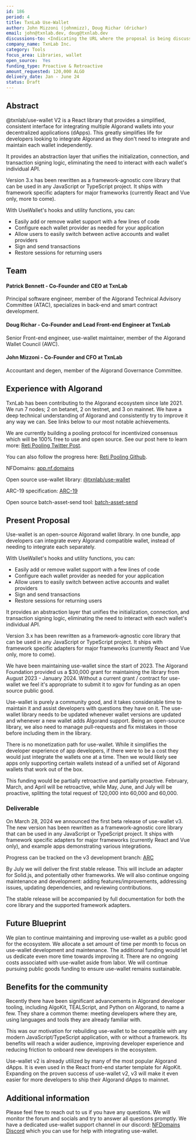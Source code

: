 ```yaml
---
id: 186
period: 4
title: TxnLab Use-Wallet
author: John Mizzoni (johnmizz), Doug Richar (drichar)
email: john@txnlab.dev, doug@txnlab.dev
discussions-to: <Indicating the URL where the proposal is being discussed>
company_name: TxnLab Inc.
category: Tools
focus_area: Libraries, wallet
open_source:  Yes
funding_type: Proactive & Retroactive
amount_requested: 120,000 ALGO
delivery_date: Jan - June 24
status: Draft
---
```


## Abstract
@txnlab/use-wallet V2 is a React library that provides a simplified, consistent interface for integrating multiple Algorand wallets into your decentralized applications (dApps). This greatly simplifies life for developers looking to integrate Algorand as they don't need to integrate and maintain each wallet independently.


It provides an abstraction layer that unifies the initialization, connection, and transaction signing logic, eliminating the need to interact with each wallet's individual API.


 Version 3.x has been rewritten as a framework-agnostic core library that can be used in any JavaScript or TypeScript project. It ships with framework specific adapters for major frameworks (currently React and Vue only, more to come).


With UseWallet's hooks and utility functions, you can:


- Easily add or remove wallet support with a few lines of code
- Configure each wallet provider as needed for your application
- Allow users to easily switch between active accounts and wallet providers
- Sign and send transactions
- Restore sessions for returning users


## Team
#### Patrick Bennett - Co-Founder and CEO at TxnLab


Principal software engineer, member of the Algorand Technical Advisory Committee (ATAC), specializes in back-end and smart contract development.


#### Doug Richar - Co-Founder and Lead Front-end Engineer at TxnLab


Senior Front-end engineer, use-wallet maintainer, member of the Algorand Wallet Council (AWC).


#### John Mizzoni - Co-Founder and CFO at TxnLab


Accountant and degen, member of the Algorand Governance Committee.


## Experience with Algorand

TxnLab has been contributing to the Algorand ecosystem since late 2021. We run 7 nodes; 2 on betanet, 2 on testnet, and 3 on mainnet. We have a deep technical understanding of Algorand and consistently try to improve it any way we can. See links below to our most notable achievements.

We are currently building a pooling protocol for incentivized consensus which will be 100% free to use and open source. See our post here to learn more: <a href="https://x.com/TxnLab/status/1768403605860560937?s=20">Reti Pooling Twitter Post</a>.

You can also follow the progress here: <a href="https://github.com/TxnLab/reti">Reti Pooling Github</a>.

NFDomains: <a href="https://app.nf.domains/">app.nf.domains</a>

Open source use-wallet library: <a href="https://github.com/TxnLab/use-wallet">@txnlab/use-wallet</a> 

ARC-19 specification: <a href="https://github.com/algorandfoundation/ARCs/blob/main/ARCs/arc-0019.md">ARC-19</a>

Open source batch-asset-send tool: <a href="https://github.com/TxnLab/batch-asset-send">batch-asset-send</a>


## Present Proposal
Use-wallet is an open-source Algorand wallet library. In one bundle, app developers can integrate every Algorand compatible wallet, instead of needing to integrate each separately.


With UseWallet's hooks and utility functions, you can:


- Easily add or remove wallet support with a few lines of code
- Configure each wallet provider as needed for your application
- Allow users to easily switch between active accounts and wallet providers
- Sign and send transactions
- Restore sessions for returning users


It provides an abstraction layer that unifies the initialization, connection, and transaction signing logic, eliminating the need to interact with each wallet's individual API.


Version 3.x has been rewritten as a framework-agnostic core library that can be used in any JavaScript or TypeScript project. It ships with framework specific adapters for major frameworks (currently React and Vue only, more to come).


We have been maintaining use-wallet since the start of 2023. The Algorand Foundation provided us a $30,000 grant for maintaining the library from August 2023 - January 2024. Without a current grant / contract for use-wallet we feel it's appropriate to submit it to xgov for funding as an open source public good.
 
Use-wallet is purely a community good, and it takes considerable time to maintain it and assist developers with questions they have on it. The use-wallet library needs to be updated whenever wallet versions are updated and whenever a new wallet adds Algorand support. Being an open-source library, we also need to manage pull-requests and fix mistakes in those before including them in the library.


There is no monetization path for use-wallet. While it simplifies the developer experience of app developers, if there were to be a cost they would just integrate the wallets one at a time. Then we would likely see apps only supporting certain wallets instead of a unified set of Algorand wallets that work out of the box.


This funding would be partially retroactive and partially proactive. February, March, and April will be retroactive, while May, June,  and July will be proactive, splitting the total request of 120,000 into 60,000 and 60,000.



### Deliverable

On March 28, 2024 we announced the first beta release of use-wallet v3. The new version has been rewritten as a framework-agnostic core library that can be used in any JavaScript or TypeScript project. It ships with framework specific adapters for major frameworks (currently React and Vue only), and example apps demonstrating various integrations.


Progress can be tracked on the v3 development branch: <a href=https://github.com/TxnLab/use-wallet/tree/v3>ARC</a>


By July we will deliver the first stable release. This will include an adapter for Solid.js, and potentially other frameworks. We will also continue ongoing maintenance and development: adding features/improvements, addressing issues, updating dependencies, and reviewing contributions.


The stable release will be accompanied by full documentation for both the core library and the supported framework adapters.



## Future Blueprint

We plan to continue maintaining and improving use-wallet as a public good for the ecosystem. We allocate a set amount of time per month to focus on use-wallet development and maintenance. The additional funding would let us dedicate even more time towards improving it. There are no ongoing costs associated with use-wallet aside from labor. We will continue pursuing public goods funding to ensure use-wallet remains sustainable.

## Benefits for the community
Recently there have been significant advancements in Algorand developer tooling, including AlgoKit, TEALScript, and Python on Algorand, to name a few. They share a common theme: meeting developers where they are, using languages and tools they are already familiar with.


This was our motivation for rebuilding use-wallet to be compatible with any modern JavaScript/TypeScript application, with or without a framework. Its benefits will reach a wider audience, improving developer experience and reducing friction to onboard new developers in the ecosystem.


Use-wallet v2 is already utilized by many of the most popular Algorand dApps. It is even used in the React front-end starter template for AlgoKit. Expanding on the proven success of use-wallet v2, v3 will make it even easier for more developers to ship their Algorand dApps to mainnet.



## Additional information
Please feel free to reach out to us if you have any questions. We will monitor the forum and socials and try to answer all questions promptly. We have a dedicated use-wallet support channel in our discord: <a href="https://discord.gg/Y4TEVzuKbG"> NFDomains Discord</a> which you can use for help with integrating use-wallet.
